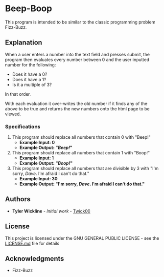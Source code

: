 # Beep-Boop

This program is intended to be similar to the classic programming problem Fizz-Buzz.

## Explanation

When a user enters a number into the text field and presses submit, the program then evaluates every number between 0 and the user inputted number for the following:

* Does it have a 0?
* Does it have a 1?
* Is it a multiple of 3?

In that order.

With each evaluation it over-writes the old number if it finds any of the above to be true and returns the new numbers onto the html page to be viewed.

### Specifications

1. This program should replace all numbers that contain 0 with "Beep!"
    * __Example Input: 0__
    * __Example Output: "_Beep!_"__
2. This program should replace all numbers that contain 1 with "Boop!"
    * __Example Input: 1__
    * __Example Output: "_Boop!_"__
3. This program should replace all numbers that are divisible by 3 with "I'm sorry, _Dave_. I'm afraid I can't do that."
    * __Example Input: 30__
    * __Example Output: "I'm sorry, _Dave_. I'm afraid I can't do that."__

## Authors

* **Tyler Wickline** - *Initial work* - [Twick00](https://github.com/Twick00)

## License

This project is licensed under the GNU GENERAL PUBLIC LICENSE - see the [LICENSE.md](LICENSE.md) file for details

## Acknowledgments

* Fizz-Buzz
